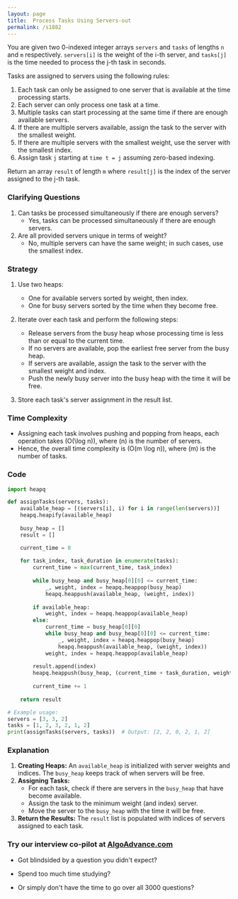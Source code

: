 ```yaml
---
layout: page
title:  Process Tasks Using Servers-out
permalink: /s1882
---
```


You are given two 0-indexed integer arrays `servers` and `tasks` of lengths `n` and `m` respectively. `servers[i]` is the weight of the i-th server, and `tasks[j]` is the time needed to process the j-th task in seconds.

Tasks are assigned to servers using the following rules:
1. Each task can only be assigned to one server that is available at the time processing starts.
2. Each server can only process one task at a time.
3. Multiple tasks can start processing at the same time if there are enough available servers.
4. If there are multiple servers available, assign the task to the server with the smallest weight.
5. If there are multiple servers with the smallest weight, use the server with the smallest index.
6. Assign task `j` starting at `time t = j` assuming zero-based indexing.

Return an array `result` of length `m` where `result[j]` is the index of the server assigned to the j-th task.

### Clarifying Questions
1. Can tasks be processed simultaneously if there are enough servers?
   - Yes, tasks can be processed simultaneously if there are enough servers.
2. Are all provided servers unique in terms of weight?
   - No, multiple servers can have the same weight; in such cases, use the smallest index.

### Strategy

1. Use two heaps:
   - One for available servers sorted by weight, then index.
   - One for busy servers sorted by the time when they become free.

2. Iterate over each task and perform the following steps:
   - Release servers from the busy heap whose processing time is less than or equal to the current time.
   - If no servers are available, pop the earliest free server from the busy heap.
   - If servers are available, assign the task to the server with the smallest weight and index.
   - Push the newly busy server into the busy heap with the time it will be free.
3. Store each task's server assignment in the result list.

### Time Complexity

- Assigning each task involves pushing and popping from heaps, each operation takes \(O(\log n)\), where \(n\) is the number of servers.
- Hence, the overall time complexity is \(O(m \log n)\), where \(m\) is the number of tasks.

### Code

```python
import heapq

def assignTasks(servers, tasks):
    available_heap = [(servers[i], i) for i in range(len(servers))]
    heapq.heapify(available_heap)
    
    busy_heap = []
    result = []

    current_time = 0
    
    for task_index, task_duration in enumerate(tasks):
        current_time = max(current_time, task_index)
        
        while busy_heap and busy_heap[0][0] <= current_time:
            _, weight, index = heapq.heappop(busy_heap)
            heapq.heappush(available_heap, (weight, index))
        
        if available_heap:
            weight, index = heapq.heappop(available_heap)
        else:
            current_time = busy_heap[0][0]
            while busy_heap and busy_heap[0][0] <= current_time:
                _, weight, index = heapq.heappop(busy_heap)
                heapq.heappush(available_heap, (weight, index))
            weight, index = heapq.heappop(available_heap)
        
        result.append(index)
        heapq.heappush(busy_heap, (current_time + task_duration, weight, index))
        
        current_time += 1
    
    return result

# Example usage:
servers = [3, 3, 2]
tasks = [1, 2, 3, 2, 1, 2]
print(assignTasks(servers, tasks))  # Output: [2, 2, 0, 2, 1, 2]
```

### Explanation
1. **Creating Heaps:** An `available_heap` is initialized with server weights and indices. The `busy_heap` keeps track of when servers will be free.
2. **Assigning Tasks:**
   - For each task, check if there are servers in the `busy_heap` that have become available.
   - Assign the task to the minimum weight (and index) server.
   - Move the server to the `busy_heap` with the time it will be free.
3. **Return the Results:** The `result` list is populated with indices of servers assigned to each task.


### Try our interview co-pilot at [AlgoAdvance.com](https://algoAdvance.com)

- Got blindsided by a question you didn't expect?

- Spend too much time studying?

- Or simply don't have the time to go over all 3000 questions?

